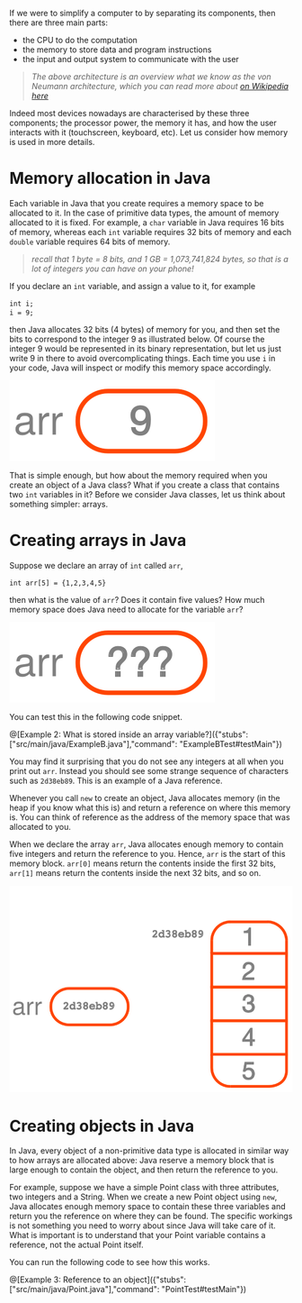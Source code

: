 If we were to simplify a computer to by separating its components, then there are
three main parts:
* the CPU to do the computation
* the memory to store data and program instructions
* the input and output system to communicate with the user

> _The above architecture is an overview what we know as the von Neumann architecture,_
> _which you can read more about_
> _[on Wikipedia here](https://en.wikipedia.org/wiki/Von_Neumann_architecture)_

Indeed most devices nowadays are characterised by these three components; the processor power,
the memory it has, and how the user interacts with it (touchscreen, keyboard, etc).
Let us consider how memory is used in more details.

# Memory allocation in Java

Each variable in Java that you create requires a memory space to be allocated to it.
In the case of primitive data types, the amount of memory allocated to it is fixed.
For example, a `char` variable in Java requires 16 bits of memory, whereas each
`int` variable requires 32 bits of memory and each `double` variable requires 64 bits
of memory.

> _recall that 1 byte = 8 bits, and 1 GB = 1,073,741,824 bytes, so that is a lot of integers_
> _you can have on your phone!_

If you declare an `int` variable, and assign a value to it, for example
```
int i;
i = 9;
```
then Java allocates 32 bits (4 bytes) of memory for you,
and then set the bits to correspond to the integer 9 as illustrated below.
Of course the integer 9 would be represented in its binary representation,
but let us just write 9 in there to avoid overcomplicating things.
Each time you use `i` in your code, Java will inspect or modify this
memory space accordingly.

![i == 9](/images/i9.svg)

That is simple enough, but how about the memory required when you create an object of a Java class?
What if you create a class that contains two `int` variables in it?
Before we consider Java classes, let us think about something simpler: arrays.

# Creating arrays in Java

Suppose we declare an array of `int` called `arr`,
```
int arr[5] = {1,2,3,4,5}
```
then what is the value of `arr`? Does it contain five values? How much memory space does Java
need to allocate for the variable `arr`?

![a == ???](/images/arr.svg)

You can test this in the following code snippet.

@[Example 2: What is stored inside an array variable?]({"stubs":["src/main/java/ExampleB.java"],"command": "ExampleBTest#testMain"})

You may find it surprising that you do not see any integers at all when you print out `arr`.
Instead you should see some strange sequence of characters such as `2d38eb89`.
This is an example of a Java reference.

Whenever you call `new` to create an object, Java allocates memory (in the heap if you know
what this is) and return a reference on where this memory is.
You can think of reference as the address of the memory space that was allocated to you.

When we declare the array `arr`, Java allocates enough memory to contain five integers
and return the reference to you. Hence, `arr` is the start of this memory block.
`arr[0]` means return the contents inside the first 32 bits, `arr[1]` means return
the contents inside the next 32 bits, and so on.

![references](/images/array.svg)

# Creating objects in Java

In Java, every object of a non-primitive data type is allocated in similar way to how
arrays are allocated above: Java reserve a memory block that is large enough to contain
the object, and then return the reference to you.

For example, suppose we have a simple Point class with three attributes, two integers and
a String.
When we create a new Point object using `new`, Java allocates enough memory space to contain
these three variables and return you the reference on where they can be found.
The specific workings is not something you need to worry about since Java will take care of it.
What is important is to understand that your Point variable contains a reference, not the
actual Point itself.

You can run the following code to see how this works.

@[Example 3: Reference to an object]({"stubs":["src/main/java/Point.java"],"command": "PointTest#testMain"})
```
